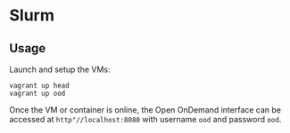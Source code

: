 # Slurm

## Usage

Launch and setup the VMs:

    vagrant up head
    vagrant up ood


Once the VM or container is online, the Open OnDemand interface can be accessed at `http"//localhost:8080` with username `ood` and password `ood`.
